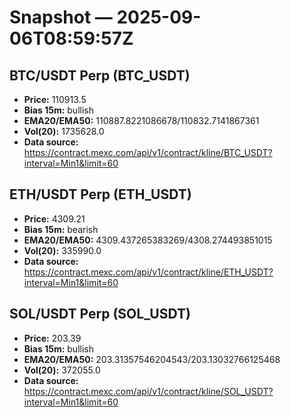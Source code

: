 # Snapshot — 2025-09-06T08:59:57Z

## BTC/USDT Perp (BTC_USDT)
- **Price:** 110913.5
- **Bias 15m:** bullish
- **EMA20/EMA50:** 110887.8221086678/110832.7141867361
- **Vol(20):** 1735628.0
- **Data source:** https://contract.mexc.com/api/v1/contract/kline/BTC_USDT?interval=Min1&limit=60

## ETH/USDT Perp (ETH_USDT)
- **Price:** 4309.21
- **Bias 15m:** bearish
- **EMA20/EMA50:** 4309.437265383269/4308.274493851015
- **Vol(20):** 335990.0
- **Data source:** https://contract.mexc.com/api/v1/contract/kline/ETH_USDT?interval=Min1&limit=60

## SOL/USDT Perp (SOL_USDT)
- **Price:** 203.39
- **Bias 15m:** bullish
- **EMA20/EMA50:** 203.31357546204543/203.13032766125468
- **Vol(20):** 372055.0
- **Data source:** https://contract.mexc.com/api/v1/contract/kline/SOL_USDT?interval=Min1&limit=60
